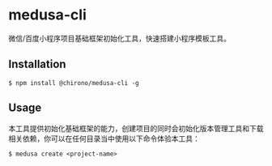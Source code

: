 # medusa-cli

微信/百度小程序项目基础框架初始化工具，快速搭建小程序模板工具。

## Installation

```shell
$ npm install @chirono/medusa-cli -g
```

## Usage

本工具提供初始化基础框架的能力，创建项目的同时会初始化版本管理工具和下载相关依赖，你可以在任何目录当中使用以下命令体验本工具：

```shell
$ medusa create <project-name>
```
